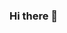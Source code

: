 ### Hi there 👋

<!--
**MiaTisdale/miatisdale** is a ✨ _special_ ✨ repository because its `README.md` (this file) appears on your GitHub profile.

Here are some ideas to get you started:

- 🔭 I’m currently working on my portfolio and other web project
- 🌱 I’m currently learning advanced css
- 👯 I’m looking to collaborate on (not sure yet)
- 🤔 I’m looking for help with nothing currently
- 💬 Ask me about anything!
- 📫 How to reach me: via email preferrably
- 😄 Pronouns: she/her
- ⚡ Fun fact: My favorite color is black
-->
